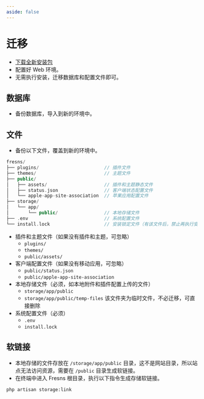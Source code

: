 ```yaml
---
aside: false
---
```


# 迁移

- [下载全新安装包](index.md)
- 配置好 Web 环境。
- 无需执行安装，迁移数据库和配置文件即可。

## 数据库

- 备份数据库，导入到新的环境中。

## 文件

- 备份以下文件，覆盖到新的环境中。

```php
fresns/
├── plugins/                        // 插件文件
├── themes/                         // 主题文件
├── public/
│   ├── assets/                     // 插件和主题静态文件
│   ├── status.json                 // 客户端状态配置文件
│   └── apple-app-site-association  // 苹果应用配置文件
├── storage/
│   └── app/
│       └── public/                 // 本地存储文件
├── .env                            // 系统配置文件
└── install.lock                    // 安装锁定文件（有该文件后，禁止再执行安装）
```

- 插件和主题文件（如果没有插件和主题，可忽略）
    - `plugins/`
    - `themes/`
    - `public/assets/`
- 客户端配置文件（如果没有移动应用，可忽略）
    - `public/status.json`
    - `public/apple-app-site-association`
- 本地存储文件（必须，如本地附件和插件配置上传的文件）
    - `storage/app/public`
    - `storage/app/public/temp-files` 该文件夹为临时文件，不必迁移，可直接删除
- 系统配置文件（必须）
    - `.env`
    - `install.lock`

## 软链接

- 本地存储的文件存放在 `/storage/app/public` 目录，这不是网站目录，所以站点无法访问资源，需要在 `/public` 目录生成软链接。
- 在终端中进入 Fresns 根目录，执行以下指令生成存储软链接。

```sh
php artisan storage:link
```
